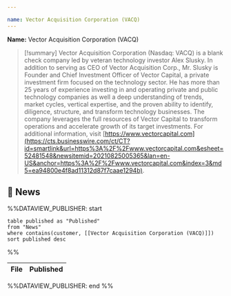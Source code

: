 ```yaml
---

name: Vector Acquisition Corporation (VACQ)
---
```


**Name:** Vector Acquisition Corporation (VACQ)

>[!summary]
Vector Acquisition Corporation (Nasdaq: VACQ) is a blank check company led by veteran technology investor Alex Slusky. In addition to serving as CEO of Vector Acquisition Corp., Mr. Slusky is Founder and Chief Investment Officer of Vector Capital, a private investment firm focused on the technology sector. He has more than 25 years of experience investing in and operating private and public technology companies as well a deep understanding of trends, market cycles, vertical expertise, and the proven ability to identify, diligence, structure, and transform technology businesses. The company leverages the full resources of Vector Capital to transform operations and accelerate growth of its target investments. For additional information, visit [https://www.vectorcapital.com](https://cts.businesswire.com/ct/CT?id=smartlink&url=https%3A%2F%2Fwww.vectorcapital.com&esheet=52481548&newsitemid=20210825005365&lan=en-US&anchor=https%3A%2F%2Fwww.vectorcapital.com&index=3&md5=ea94800e4f8ad11312d87f7caae1294b).

## 📰 News
%%DATAVIEW_PUBLISHER: start
```
table published as "Published"
from "News"
where contains(customer, [[Vector Acquisition Corporation (VACQ)]])
sort published desc
```
%%

| File | Published |
| ---- | --------- |

%%DATAVIEW_PUBLISHER: end %%